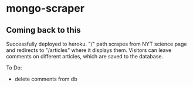 # mongo-scraper

## Coming back to this
Successfully deployed to heroku. "/" path scrapes from NYT science page and redirects to "/articles" where it displays them. Visitors can leave comments on different articles, which are saved to the database.


To Do: 
- delete comments from db

